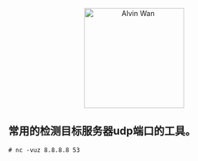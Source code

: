 <p align='center'> <a href='https://github.com/alvinwancn' target="_blank"> <img src='https://github.com/AlvinWanCN/life-record/raw/master/images/etlucency.png' alt='Alvin Wan' width=200></a></p>



## 常用的检测目标服务器udp端口的工具。


```
# nc -vuz 8.8.8.8 53
```
